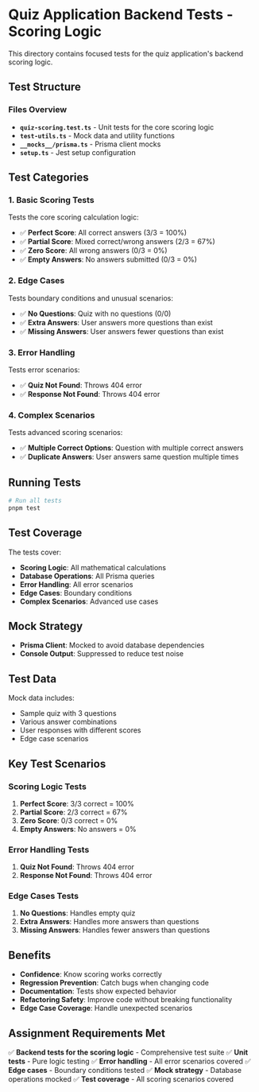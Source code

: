 # Quiz Application Backend Tests - Scoring Logic

This directory contains focused tests for the quiz application's backend scoring logic.

## Test Structure

### Files Overview

- **`quiz-scoring.test.ts`** - Unit tests for the core scoring logic
- **`test-utils.ts`** - Mock data and utility functions
- **`__mocks__/prisma.ts`** - Prisma client mocks
- **`setup.ts`** - Jest setup configuration

## Test Categories

### 1. Basic Scoring Tests

Tests the core scoring calculation logic:

- ✅ **Perfect Score**: All correct answers (3/3 = 100%)
- ✅ **Partial Score**: Mixed correct/wrong answers (2/3 = 67%)
- ✅ **Zero Score**: All wrong answers (0/3 = 0%)
- ✅ **Empty Answers**: No answers submitted (0/3 = 0%)

### 2. Edge Cases

Tests boundary conditions and unusual scenarios:

- ✅ **No Questions**: Quiz with no questions (0/0)
- ✅ **Extra Answers**: User answers more questions than exist
- ✅ **Missing Answers**: User answers fewer questions than exist

### 3. Error Handling

Tests error scenarios:

- ✅ **Quiz Not Found**: Throws 404 error
- ✅ **Response Not Found**: Throws 404 error

### 4. Complex Scenarios

Tests advanced scoring scenarios:

- ✅ **Multiple Correct Options**: Question with multiple correct answers
- ✅ **Duplicate Answers**: User answers same question multiple times

## Running Tests

```bash
# Run all tests
pnpm test
```

## Test Coverage

The tests cover:

- **Scoring Logic**: All mathematical calculations
- **Database Operations**: All Prisma queries
- **Error Handling**: All error scenarios
- **Edge Cases**: Boundary conditions
- **Complex Scenarios**: Advanced use cases

## Mock Strategy

- **Prisma Client**: Mocked to avoid database dependencies
- **Console Output**: Suppressed to reduce test noise

## Test Data

Mock data includes:

- Sample quiz with 3 questions
- Various answer combinations
- User responses with different scores
- Edge case scenarios

## Key Test Scenarios

### Scoring Logic Tests

1. **Perfect Score**: 3/3 correct = 100%
2. **Partial Score**: 2/3 correct = 67%
3. **Zero Score**: 0/3 correct = 0%
4. **Empty Answers**: No answers = 0%

### Error Handling Tests

1. **Quiz Not Found**: Throws 404 error
2. **Response Not Found**: Throws 404 error

### Edge Cases Tests

1. **No Questions**: Handles empty quiz
2. **Extra Answers**: Handles more answers than questions
3. **Missing Answers**: Handles fewer answers than questions

## Benefits

- **Confidence**: Know scoring works correctly
- **Regression Prevention**: Catch bugs when changing code
- **Documentation**: Tests show expected behavior
- **Refactoring Safety**: Improve code without breaking functionality
- **Edge Case Coverage**: Handle unexpected scenarios

## Assignment Requirements Met

✅ **Backend tests for the scoring logic** - Comprehensive test suite
✅ **Unit tests** - Pure logic testing
✅ **Error handling** - All error scenarios covered
✅ **Edge cases** - Boundary conditions tested
✅ **Mock strategy** - Database operations mocked
✅ **Test coverage** - All scoring scenarios covered
